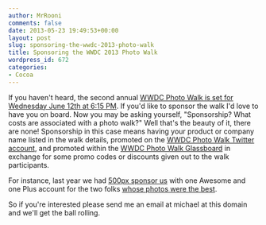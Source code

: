```yaml
---
author: MrRooni
comments: false
date: 2013-05-23 19:49:53+00:00
layout: post
slug: sponsoring-the-wwdc-2013-photo-walk
title: Sponsoring the WWDC 2013 Photo Walk
wordpress_id: 672
categories:
- Cocoa
---
```


If you haven't heard, the second annual [WWDC Photo Walk is set for Wednesday June 12th at 6:15 PM](http://www.fruitstandsoftware.com/blog/2013/05/wwdc-2013-photo-walk/). If you'd like to sponsor the walk I'd love to have you on board. Now you may be asking yourself, "Sponsorship? What costs are associated with a photo walk?" Well that's the beauty of it, there are none! Sponsorship in this case means having your product or company name listed in the walk details, promoted on the [WWDC Photo Walk Twitter account](http://twitter.com/wwdcphotowalk), and promoted within the [WWDC Photo Walk Glassboard](https://app.glassboard.com/web/invitation/code/nyzzu) in exchange for some promo codes or discounts given out to the walk participants. 

For instance, last year we had [500px sponsor us](http://www.fruitstandsoftware.com/blog/2012/06/wwdc-2012-photo-walk/) with one Awesome and one Plus account for the two folks [whose photos were the best](http://www.fruitstandsoftware.com/blog/2012/06/wwdc-2012-photo-walk-wrap-up/).

So if you're interested please send me an email at michael at this domain and we'll get the ball rolling.
